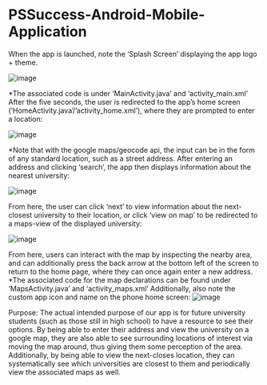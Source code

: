 # PSSuccess-Android-Mobile-Application

When the app is launched, note the ‘Splash Screen’ displaying the app logo + theme.

![image](https://user-images.githubusercontent.com/80646420/228089948-a3239019-7b28-4a0b-8de3-cad99476f2d0.png)

*The associated code is under ‘MainActivity.java’ and ‘activity_main.xml’
After the five seconds, the user is redirected to the app’s home screen (‘HomeActivity.java’/’activity_home.xml’), where they are prompted to enter a location:

![image](https://user-images.githubusercontent.com/80646420/228089970-ad0041c0-addd-4acf-8dc6-84a90a0fa6fe.png)

*Note that with the google maps/geocode api, the input can be in the form of any standard location, such as a street address.
After entering an address and clicking ‘search’, the app then displays information about the nearest university:

![image](https://user-images.githubusercontent.com/80646420/228089986-98f38d54-4f30-47e9-bf3e-a8bd0bf25702.png)

From here, the user can click ‘next’ to view information about the next-closest university to their location, or click ‘view on map’ to be redirected to a maps-view of the displayed university:

![image](https://user-images.githubusercontent.com/80646420/228089999-cc98697e-5250-4d64-9f8c-eec54eb27f10.png)

From here, users can interact with the map by inspecting the nearby area, and can additionally press the back arrow at the bottom left of the screen to return to the home page, where they can once again enter a new address.
*The associated code for the map declarations can be found under ‘MapsActivity.java’ and ‘activity_maps.xml’
Additionally, also note the custom app icon and name on the phone home screen: ![image](https://user-images.githubusercontent.com/80646420/228090031-a30a8151-336a-4ee9-8bf0-c405d924f87b.png)

Purpose:
The actual intended purpose of our app is for future university students (such as those still in high school) to have a resource to see their options. By being able to enter their address and view the university on a google map, they are also able to see surrounding locations of interest via moving the map around, thus giving them some perception of the area. Additionally, by being able to view the next-closes location, they can systematically see which universities are closest to them and periodically view the associated maps as well.
